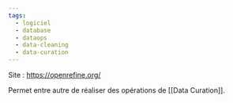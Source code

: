 ```yaml
---
tags:
  - logiciel
  - database
  - dataops
  - data-cleaning
  - data-curation
---
```

Site : https://openrefine.org/

Permet entre autre de réaliser des opérations de [[Data Curation]].